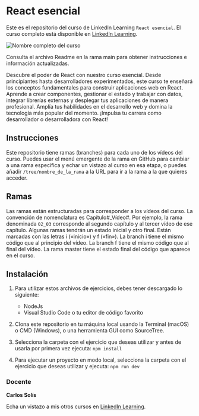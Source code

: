 # React esencial

Este es el repositorio del curso de LinkedIn Learning `React esencial`. El curso completo está disponible en [LinkedIn Learning][lil-course-url].

![Nombre completo del curso][lil-thumbnail-url] 

Consulta el archivo Readme en la rama main para obtener instrucciones e información actualizadas.

Descubre el poder de React con nuestro curso esencial. Desde principiantes hasta desarrolladores experimentados, este curso te enseñará los conceptos fundamentales para construir aplicaciones web en React. Aprende a crear componentes, gestionar el estado y trabajar con datos, integrar librerías externas y desplegar tus aplicaciones de manera profesional. Amplía tus habilidades en el desarrollo web y domina la tecnología más popular del momento. ¡Impulsa tu carrera como desarrollador o desarrolladora con React!

## Instrucciones

Este repositorio tiene ramas (branches) para cada uno de los vídeos del curso. Puedes usar el menú emergente de la rama en GitHub para cambiar a una rama específica y echar un vistazo al curso en esa etapa, o puedes añadir `/tree/nombre_de_la_rama` a la URL para ir a la rama a la que quieres acceder.

## Ramas

Las ramas están estructuradas para corresponder a los vídeos del curso. La convención de nomenclatura es Capítulo#_Vídeo#. Por ejemplo, la rama denominada `02_03` corresponde al segundo capítulo y al tercer vídeo de ese capítulo. Algunas ramas tendrán un estado inicial y otro final. Están marcadas con las letras i («inicio») y f («fin»). La branch i tiene el mismo código que al principio del vídeo. La branch f tiene el mismo código que al final del vídeo. La rama master tiene el estado final del código que aparece en el curso.

## Instalación

1. Para utilizar estos archivos de ejercicios, debes tener descargado lo siguiente:
   - NodeJs
   - Visual Studio Code o tu editor de código favorito

2. Clona este repositorio en tu máquina local usando la Terminal (macOS) o CMD (Windows), o una herramienta GUI como SourceTree.
3. Selecciona la carpeta con el ejercicio que deseas utilizar y antes de usarla por primera vez ejecuta:
`npm install`
4. Para ejecutar un proyecto en modo local, selecciona la carpeta con el ejercicio que deseas utilizar y ejecuta:
`npm run dev`

### Docente

**Carlos Solís**

Echa un vistazo a mis otros cursos en [LinkedIn Learning](https://www.linkedin.com/learning/instructors/carlos-solis).

[0]: # (Replace these placeholder URLs with actual course URLs)
[lil-course-url]: https://www.linkedin.com/learning/react-esencial-22877511/desplegar-tus-proyectos-de-forma-profesional-con-react
[lil-thumbnail-url]: https://media.licdn.com/dms/image/D560DAQHqWB--jAR7ug/learning-public-crop_675_1200/0/1695966422807?e=2147483647&v=beta&t=bTtZ-NYPzhQLG50oN8iEaTt72_RsxWGnl9utZrG5hXU

[1]: # (End of ES-Instruction ###############################################################################################)
